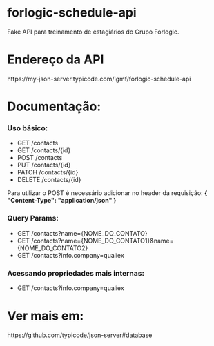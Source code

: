 # forlogic-schedule-api
Fake API para treinamento de estagiários do Grupo Forlogic.

<h1>Endereço da API</h1>
https://my-json-server.typicode.com/lgmf/forlogic-schedule-api

<h1>Documentação:</h1>

<h3>Uso básico:</h3>
<ul>
<li>GET    /contacts</li>
<li>GET    /contacts/{id}</li>
<li>POST   /contacts</li>
<li>PUT    /contacts/{id}</li>
<li>PATCH  /contacts/{id}</li>
<li>DELETE /contacts/{id}</li>
</ul>

<p>Para utilizar o POST é necessário adicionar no header da requisição: <b>{ "Content-Type": "application/json" }</b> </p>

<h3>Query Params:</h3>
<ul>
<li>GET    /contacts?name={NOME_DO_CONTATO}</li>
<li>GET    /contacts?name={NOME_DO_CONTATO1}&name={NOME_DO_CONTATO2}</li>
<li>GET    /contacts?info.company=qualiex</li>
</ul>

<h3>Acessando propriedades mais internas:</h3>
<ul>
<li>GET    /contacts?info.company=qualiex</li>
</ul>

<h1>Ver mais em:</h1>
https://github.com/typicode/json-server#database
